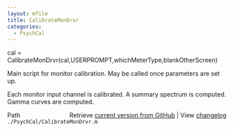 ```yaml
---
layout: mfile
title: CalibrateMonDrvr
categories:
  - PsychCal
---
```


cal = CalibrateMonDrvr\(cal,USERPROMPT,whichMeterType,blankOtherScreen\)

Main script for monitor calibration.  May be called
once parameters are set up.

Each monitor input channel is calibrated.
A summary spectrum is computed.
Gamma curves are computed.


<div class="code_header" style="text-align:right;">
  <span style="float:left;">Path&nbsp;&nbsp;</span> <span class="counter">Retrieve <a href=
  "https://raw.github.com/Psychtoolbox-3/Psychtoolbox-3/beta/./PsychCal/CalibrateMonDrvr.m">current version from GitHub</a> | View <a href=
  "https://github.com/Psychtoolbox-3/Psychtoolbox-3/commits/beta/./PsychCal/CalibrateMonDrvr.m">changelog</a></span>
</div>
<div class="code">
  <code>./PsychCal/CalibrateMonDrvr.m</code>
</div>

